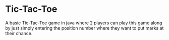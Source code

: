 # Tic-Tac-Toe
A basic Tic-Tac-Toe game in java where 2 players can play this game along by just simply entering the position number where they want to put marks at their chance.

